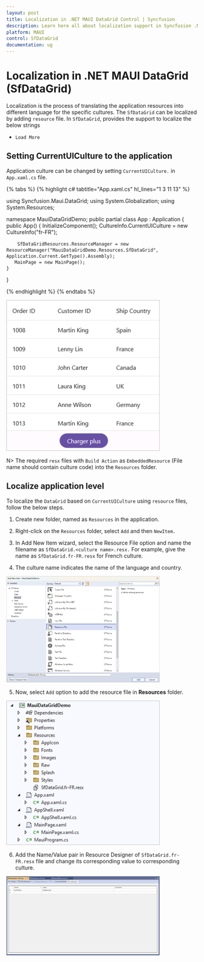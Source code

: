 ```yaml
---
layout: post
title: Localization in .NET MAUI DataGrid Control | Syncfusion
description: Learn here all about localization support in Syncfusion .NET MAUI DataGrid (SfDataGrid) control and more.
platform: MAUI
control: SfDataGrid
documentation: ug
---
```


# Localization in .NET MAUI DataGrid (SfDataGrid)

Localization is the process of translating the application resources into different language for the specific cultures. The `SfDataGrid` can be localized by adding `resource` file. In `SfDataGrid`, provides the support to localize the below strings

   * `Load More`

## Setting CurrentUICulture to the application

Application culture can be changed by setting `CurrentUICulture.` in `App.xaml.cs` file.

{% tabs %}
{% highlight c# tabtitle="App.xaml.cs" hl_lines="1 3 11 13" %}

using Syncfusion.Maui.DataGrid;
using System.Globalization;
using System.Resources;

namespace MauiDataGridDemo;
public partial class App : Application
{
	public App()
	{
		InitializeComponent();
		CultureInfo.CurrentUICulture = new CultureInfo("fr-FR");

		SfDataGridResources.ResourceManager = new ResourceManager("MauiDataGridDemo.Resources.SfDataGrid", Application.Current.GetType().Assembly);
	   MainPage = new MainPage();
	}
}

{% endhighlight %}
{% endtabs %}

<img alt="Load more in MAUI SfDataGrid" src="Images\localization\maui-datagrid-localization.png" width="404"/>

N>
The required `resx` files with `Build Action` as `EmbeddedResource` (File name should contain culture code) into the `Resources` folder.

## Localize application level

To localize the `DataGrid` based on `CurrentUICulture` using `resource` files, follow the below steps.

   1. Create new folder, named as `Resources` in the application.

   2. Right-click on the `Resources` folder, select `Add` and then `NewItem.`

   3. In Add New Item wizard, select the Resource File option and name the filename as `SfDataGrid.<culture name>.resx.` For example, give the name as `SfDataGrid.fr-FR.resx` for French culture.

   4. The culture name indicates the name of the language and country.

   <img alt="Create resources file in the sample" src="Images\localization\maui-datagrid-localization-create-resource-file.png" width="404"/>

   5. Now, select `Add` option to add the resource file in **Resources** folder.

   <img alt="Localization sample" src="Images\localization\maui-datagrid-localization-sample.png" width="404"/>

   6. Add the Name/Value pair in Resource Designer of `SfDataGrid.fr-FR.resx` file and change its corresponding value to corresponding culture.

   <img alt="Resource file" src="Images\localization\maui-datagrid-localization-resource-file.png" width="404"/>